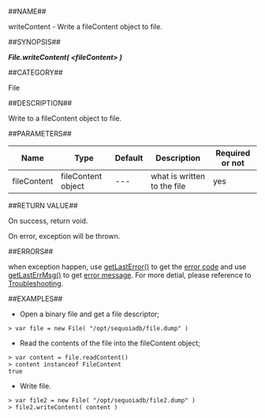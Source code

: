 
##NAME##

writeContent - Write a fileContent object to file.

##SYNOPSIS##

***File.writeContent( \<fileContent\> )***

##CATEGORY##

File

##DESCRIPTION##

Write to a fileContent object to file.

##PARAMETERS##

| Name        | Type               | Default | Description                 | Required or not |
| ----------- | ------------------ | ------- | --------------------------- | --------------- |
| fileContent | fileContent object | ---     | what is written to the file | yes             |

##RETURN VALUE##

On success, return void.

On error, exception will be thrown.

##ERRORS##

when exception happen, use [getLastError()](manual/Manual/Sequoiadb_command/Global/getLastError.md) to get the [error code](manual/Manual/Sequoiadb_error_code.md)  and use [getLastErrMsg()](manual/Manual/Sequoiadb_command/Global/getLastErrMsg.md) to get [error message](manual/Manual/Sequoiadb_command/Global/getLastErrMsg.md). For more detial, please  reference to [Troubleshooting](manual/FAQ/faq_sdb.md).

##EXAMPLES##

* Open a binary file and get a file descriptor;

```lang-javascript
> var file = new File( "/opt/sequoiadb/file.dump" )
```

* Read the contents of the file into the fileContent object;

```lang-javascript
> var content = file.readContent()
> content instanceof FileContent
true
```

* Write file.

```lang-javascript
> var file2 = new File( "/opt/sequoiadb/file2.dump" )
> file2.writeContent( content )
```